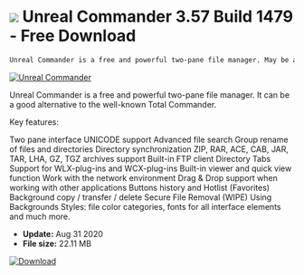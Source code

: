 # ![](https://cdn.softexe.net/static/icon/b/unreal-commander.gif) Unreal Commander 3.57 Build 1479 - Free Download

```sh
Unreal Commander is a free and powerful two-pane file manager. May be a good alternative to the well-known Total Commander
```
[![Unreal Commander](https://gallery.dpcdn.pl/imgc/Tools/76/g_-_420x350_1.5_-_x20100815124325.png)](https://softexe.net/win/disks-files/file-managers/unreal-commander:gbRe.html)

Unreal Commander is a free and powerful two-pane file manager. It can be a good alternative to the well-known Total Commander.

Key features:


Two pane interface
UNICODE support
Advanced file search
Group rename of files and directories
Directory synchronization
ZIP, RAR, ACE, CAB, JAR, TAR, LHA, GZ, TGZ archives support
Built-in FTP client
Directory Tabs
Support for WLX-plug-ins and WCX-plug-ins
Built-in viewer and quick view function
Work with the network environment
Drag &amp; Drop support when working with other applications
Buttons history and Hotlist (Favorites)
Background copy / transfer / delete
Secure File Removal (WIPE)
Using Backgrounds
Styles: file color categories, fonts for all interface elements
and much more.


- **Update:** Aug 31 2020
- **File size:** 22.11 MB

[![Download](https://cdn.softexe.net/static/img/download.png)](https://softexe.net/win/disks-files/file-managers/unreal-commander:gbRe.html)

